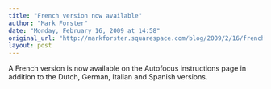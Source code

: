 ```yaml
---
title: "French version now available"
author: "Mark Forster"
date: "Monday, February 16, 2009 at 14:58"
original_url: "http://markforster.squarespace.com/blog/2009/2/16/french-version-now-available.html"
layout: post
---
```


A French version is now available on the Autofocus instructions page in addition to the Dutch, German, Italian and Spanish versions.
